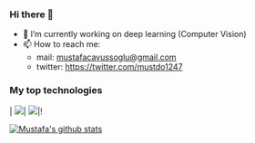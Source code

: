 ### Hi there 👋


- 🔭 I’m currently working on deep learning (Computer Vision)
- 📫 How to reach me:
  - mail: mustafacavussoglu@gmail.com
  - twitter: https://twitter.com/mustdo1247

### My top technologies
| ![](https://img.shields.io/badge/-Python-black?logo=python&style=plastic)| ![](https://img.shields.io/badge/-TensorFlow-black?logo=tensorflow&style=plastic)|! [](https://img.shields.io/badge/-Torch-black?logo=pytorch&style=plastic)


[![Mustafa's github stats](https://github-readme-stats.vercel.app/api?username=mustafacavusoglu&show_icons=true&title_color=fff&icon_color=79ff97&text_color=9f9f9f&bg_color=151515&count_private=true)](https://github.com/mustafacavusoglu)

<!---
If you like what I do and want me to build more such projects, maybe considering supporting me on PayPal or buying me a coffee :pleading_face:

<a href="http://paypal.me/alpadagli" target="_blank"><img src="https://www.paypalobjects.com/en_US/i/btn/btn_donateCC_LG.gif"></a> &nbsp;&nbsp;
<a href="https://www.buymeacoffee.com/rishitdagli" target="_blank"><img src="https://www.buymeacoffee.com/assets/img/custom_images/orange_img.png" alt="Buy Me A Coffee" style="height: 41px !important;width: 174px !important;box-shadow: 0px 3px 2px 0px rgba(190, 190, 190, 0.5) !important;-webkit-box-shadow: 0px 3px 2px 0px rgba(190, 190, 190, 0.5) !important;" ></a>
-->

